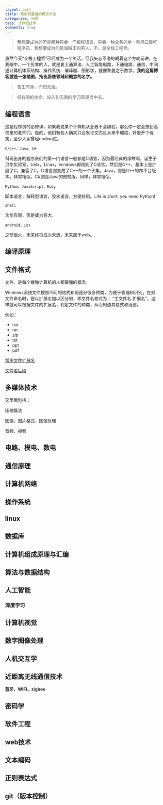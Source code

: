 ```yaml
---
layout: post
title: 程序员要懂的概念大全
categories: 地图
tags: 计算机技术
comments: true
---
```


>我想要成为的不是那种只会一门编程语言，只会一种业务的单一型混口饭吃程序员，我想要成为的是海贼王的男人，不，是全栈工程师。

虽然今天“全栈工程师”已经成为一个笑话，但我矢志不渝的朝着这个方向前进，在我眼中，一个厉害的人，就是要上通算法、人工智能电路，下通电路、通信，中间通计算机体系结构、操作系统、编译器、图形学，就像黎曼之于数学。**我的这篇博客就是一张地图，指出那些领域和概念的名字。**

>吾生有崖，而知无涯。

>把有限的生命，投入到无限的学习真理当中去。

## 编程语言

这是程序员的必修课，如果我说某个计算机从业者不会编程，那么你一定会想到高校里的老师们，是的，他们有些人确实只会发论文而且从来不编程，好啦开个玩笑，至少人家曾经coding过。

`C/C++、Java、C#`

科班出身的程序员们的第一门语言一般都是C语言，因为最经典的缘故啊，诞生于贝尔实验室，Unix，Linux，windows都用到了C语言。然后是C++，基本上是扩展了C，兼容了C，C语言则变成了C++的一个子集。Java，则是C++的跨平台版本，非常相似。C#则是Java的微软版，同样，非常相似。

`Python、JavaScript、Ruby`

脚本语言，解释型语言，胶水语言，方便好用。Life is short, you need Python!

`shell`

功能有限，但是威力巨大。

`android、ios`

之前很火，未来终将成为末流，未来属于web。

## 编译原理

## 文件格式

文件，是每个接触计算机的人都要懂的概念。

Windows系统文件按照不同的格式和用途分很多种类，为便于管理和识别，在对文件命名时，是以扩展名加以区分的，即文件名格式为： “主文件名.扩展名”。这样就可以根据文件的扩展名，判定文件的种类，从而知道其格式和用途。

例如：
- iso
- rar
- zip
- txt
- ppt
- pdf

[常用文件扩展名](http://baike.baidu.com/view/579392.htm)

[文件名后缀](http://baike.baidu.com/view/1196023.htm)

## 多媒体技术

这里面包括：

压缩算法

图像，图片格式，图像处理

音频、视频

## 电路、模电、数电

## 通信原理

## 计算机网络

## 操作系统

## linux

## 数据库

## 计算机组成原理与汇编

## 算法与数据结构

## 人工智能

### 深度学习

## 计算机视觉

## 数字图像处理

## 人机交互学

## 近距离无线通信技术

**蓝牙、WIFI、zigbee**

## 密码学

## 软件工程

## web技术

## 文本编码

## 正则表达式

## git（版本控制）
